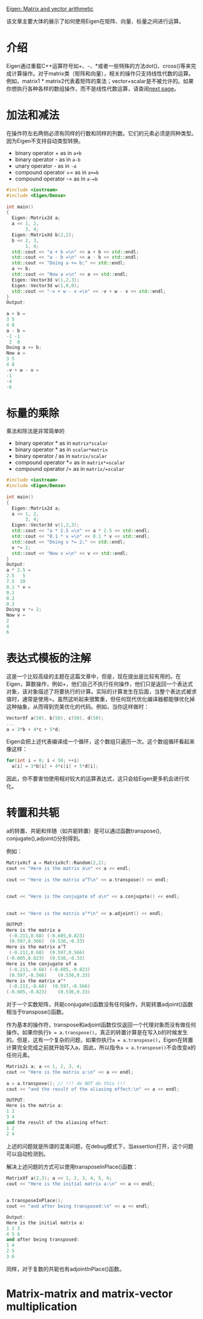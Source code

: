 [Eigen: Matrix and vector arithmetic](http://eigen.tuxfamily.org/dox/group__TutorialMatrixArithmetic.html)

该文章主要大体的展示了如何使用Eigen在矩阵、向量、标量之间进行运算。

# 介绍

Eigen通过重载C++运算符号如+、-、*或者一些特殊的方法dot()、cross()等来完成计算操作。对于matrix类（矩阵和向量），相关的操作只支持线性代数的运算。例如，matrix1 * matrix2代表着矩阵的乘法；vector+scalar是不被允许的。如果你想执行各种各样的数组操作，而不是线性代数运算，请查阅[next page](http://eigen.tuxfamily.org/dox/group__TutorialArrayClass.html)。

# 加法和减法

在操作符左右两侧必须有同样的行数和同样的列数。它们的元素必须是同种类型。因为Eigen不支持自动类型转换。

- binary operator + as in `a+b`
- binary operator - as in `a-b`
- unary operator - as in `-a`
- compound operator += as in `a+=b`
- compound operator -= as in `a-=b`

```C++
#include <iostream>
#include <Eigen/Dense>
 
int main()
{
  Eigen::Matrix2d a;
  a << 1, 2,
       3, 4;
  Eigen::MatrixXd b(2,2);
  b << 2, 3,
       1, 4;
  std::cout << "a + b =\n" << a + b << std::endl;
  std::cout << "a - b =\n" << a - b << std::endl;
  std::cout << "Doing a += b;" << std::endl;
  a += b;
  std::cout << "Now a =\n" << a << std::endl;
  Eigen::Vector3d v(1,2,3);
  Eigen::Vector3d w(1,0,0);
  std::cout << "-v + w - v =\n" << -v + w - v << std::endl;
}
Output:
	
a + b =
3 5
4 8
a - b =
-1 -1
 2  0
Doing a += b;
Now a =
3 5
4 8
-v + w - v =
-1
-4
-6
```

# 标量的乘除

乘法和除法是非常简单的

- binary operator * as in `matrix*scalar`
- binary operator * as in `scalar*matrix`
- binary operator / as in `matrix/scalar`
- compound operator *= as in `matrix*=scalar`
- compound operator /= as in `matrix/=scalar`

```C++
#include <iostream>
#include <Eigen/Dense>
 
int main()
{
  Eigen::Matrix2d a;
  a << 1, 2,
       3, 4;
  Eigen::Vector3d v(1,2,3);
  std::cout << "a * 2.5 =\n" << a * 2.5 << std::endl;
  std::cout << "0.1 * v =\n" << 0.1 * v << std::endl;
  std::cout << "Doing v *= 2;" << std::endl;
  v *= 2;
  std::cout << "Now v =\n" << v << std::endl;
}
Output:
a * 2.5 =
2.5   5
7.5  10
0.1 * v =
0.1
0.2
0.3
Doing v *= 2;
Now v =
2
4
6
```

# 表达式模板的注解

这是一个比较高级的主题在这篇文章中，但是，现在提出是比较有用的。在Eigen，算数操作，例如+，他们自己不执行任何操作，他们只是返回一个表达式对象，该对象描述了将要执行的计算。实际的计算发生在后面，当整个表达式被求值时，通常是使用=。虽然这听起来很繁重，但任何现代优化编译器都能够优化掉这种抽象，从而得到完美优化的代码。例如，当你这样做时：

```c++
VectorXf a(50), b(50), c(50), d(50);
...
a = 3*b + 4*c + 5*d;
```

Eigen会把上述代表编译成一个循环，这个数组只遍历一次。这个数组循环看起来像这样：

```C++
for(int i = 0; i < 50; ++i)
  a[i] = 3*b[i] + 4*c[i] + 5*d[i];
```

因此，你不要害怕使用相对较大的运算表达式，这只会给Eigen更多机会进行优化。

# 转置和共轭

a的转置、共轭和伴随（如共轭转置）是可以通过函数transpose(), conjugate(),adjoint()分别得到。

例如：

```c++
MatrixXcf a = MatrixXcf::Random(2,2);
cout << "Here is the matrix a\n" << a << endl;
 
cout << "Here is the matrix a^T\n" << a.transpose() << endl;
 
 
cout << "Here is the conjugate of a\n" << a.conjugate() << endl;
 
 
cout << "Here is the matrix a^*\n" << a.adjoint() << endl;

OUTPUT:
Here is the matrix a
 (-0.211,0.68) (-0.605,0.823)
 (0.597,0.566)  (0.536,-0.33)
Here is the matrix a^T
 (-0.211,0.68)  (0.597,0.566)
(-0.605,0.823)  (0.536,-0.33)
Here is the conjugate of a
 (-0.211,-0.68) (-0.605,-0.823)
 (0.597,-0.566)    (0.536,0.33)
Here is the matrix a^*
 (-0.211,-0.68)  (0.597,-0.566)
(-0.605,-0.823)    (0.536,0.33)
```

对于一个实数矩阵，共轭conjugate()函数没有任何操作，共轭转置adjoint()函数相当于transpose()函数。

作为基本的操作符，transpose和adjoint函数仅仅返回一个代理对象而没有做任何操作。如果你执行`b = a.transpose()`，真正的转置计算是在写入b的时候发生的。但是，这有一个复杂的问题，如果你执行`a = a.transpose()`，Eigen在转置计算完全完成之前就开始写入a，因此，所以指令`a = a.transpose()`不会改变a的任何元素。

```c++
Matrix2i a; a << 1, 2, 3, 4;
cout << "Here is the matrix a:\n" << a << endl;
 
a = a.transpose(); // !!! do NOT do this !!!
cout << "and the result of the aliasing effect:\n" << a << endl;

OUTPUT:
Here is the matrix a:
1 2
3 4
and the result of the aliasing effect:
1 2
2 4
```

上述的问题就是所谓的混淆问题，在debug模式下，当assertion打开，这个问题可以自动检测到。

解决上述问题的方式可以使用transposeInPlace()函数：

```c++
MatrixXf a(2,3); a << 1, 2, 3, 4, 5, 6;
cout << "Here is the initial matrix a:\n" << a << endl;
 
 
a.transposeInPlace();
cout << "and after being transposed:\n" << a << endl;

Output:
Here is the initial matrix a:
1 2 3
4 5 6
and after being transposed:
1 4
2 5
3 6
```

同样，对于复数的共轭也有adjointInPlace()函数。

# Matrix-matrix and matrix-vector multiplication

























